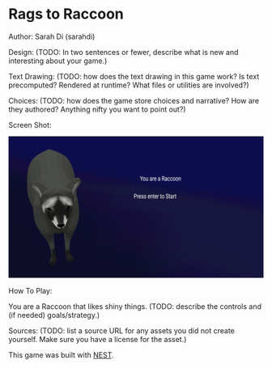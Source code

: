 # Rags to Raccoon

Author: Sarah Di (sarahdi)

Design: (TODO: In two sentences or fewer, describe what is new and interesting about your game.)

Text Drawing: (TODO: how does the text drawing in this game work? Is text precomputed? Rendered at runtime? What files or utilities are involved?)

Choices: (TODO: how does the game store choices and narrative? How are they authored? Anything nifty you want to point out?)

Screen Shot:

![Screen Shot](screenshot.png)

How To Play:

You are a Raccoon that likes shiny things. 
(TODO: describe the controls and (if needed) goals/strategy.)

Sources: (TODO: list a source URL for any assets you did not create yourself. Make sure you have a license for the asset.)

This game was built with [NEST](NEST.md).

